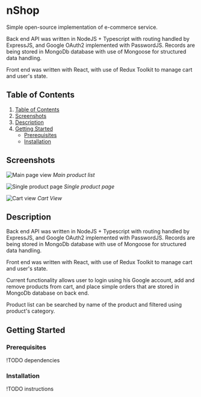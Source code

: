 nShop
=====

Simple open-source implementation of e-commerce service.

Back end API was written in NodeJS + Typescript with routing handled by ExpressJS, and Google OAuth2 implemented with PasswordJS.
Records are being stored in MongoDb database with use of Mongoose for structured data handling.

Front end was written with React, with use of Redux Toolkit to manage cart and user's state.

## Table of Contents
1. [Table of Contents](#table-of-contents)
2. [Screenshots](#screenshots)
3. [Description](#description)
4. [Getting Started](#getting-started)
    * [Prerequisites](#prerequisites)
    * [Installation](#installation)


## Screenshots
![Main page view](https://i.imgur.com/lB7Wl9W.png) *Main product list*

![Single product page](https://i.imgur.com/d5GeroO.png) *Single product page*

![Cart view](https://i.imgur.com/QjZ6IDD.png) *Cart View*

## Description
Back end API was written in NodeJS + Typescript with routing handled by ExpressJS, and Google OAuth2 implemented with PasswordJS.
Records are being stored in MongoDb database with use of Mongoose for structured data handling.

Front end was written with React, with use of Redux Toolkit to manage cart and user's state.

Current functionality allows user to login using his Google account, add and remove products from cart, and place 
simple orders that are stored in MongoDb database on back end.

Product list can be searched by name of the product and filtered using product's category.

## Getting Started
### Prerequisites 
!TODO dependencies 

### Installation
!TODO instructions


